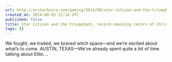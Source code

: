 ```yaml
---
url: http://arstechnica.com/gaming/2014/08/star-citizen-and-the-triumphant-record-smashing-return-of-chris-roberts/
created_at: 2014-08-03 21:14 UTC
published: false
title: Star Citizen and the triumphant, record-smashing return of Chris Roberts
tags: []
---
```


We fought, we traded, we braved witch space—and we’re excited about what’s to come.
AUSTIN, TEXAS—We’ve already spent quite a bit of time talking about Elite:…
